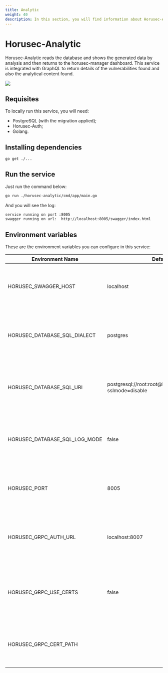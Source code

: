 ```yaml
---
title: Analytic
weight: 40
description: In this section, you will find information about Horusec-Analytic service.
---
```


# Horusec-Analytic
Horusec-Analytic reads the database and shows the generated data by analysis and then returns to the horusec-manager dashboard. 
This service is integrated with GraphQL to return details of the vulnerabilities found and also the analytical content found. 

![](/docs/ptbr/web/services/analytic/0-arquitecture.jpg)

## **Requisites**
To locally run this service, you will need:
* PostgreSQL (with the migration applied);
* Horusec-Auth;
* Golang.

## **Installing dependencies**
```bash
go get ./...
```

## **Run the service**
Just run the command below: 

```bash
go run ./horusec-analytic/cmd/app/main.go
```

And you will see the log:
```bash
service running on port :8005
swagger running on url:  http://localhost:8005/swagger/index.html
```

## **Environment variables**
These are the environment variables you can configure in this service:

| Environment Name                 | Default Value                                                    | Description                                                  |
|----------------------------------|------------------------------------------------------------------|--------------------------------------------------------------|
| HORUSEC_SWAGGER_HOST             | localhost                                                        | This environment variable gets which swagger host will be available.| 
| HORUSEC_DATABASE_SQL_DIALECT     | postgres                                                         | This environment variable gets the dialect to connet POSTGRES database. |
| HORUSEC_DATABASE_SQL_URI         | postgresql://root:root@localhost:5432/horusec_db?sslmode=disable | This environment variable gets the URI to connect to POSTGRES database. |
| HORUSEC_DATABASE_SQL_LOG_MODE    | false                                                            | This environment variable gets the value to enable POSTGREs logs. |
| HORUSEC_PORT                     | 8005                                                             | This environment variable gets the port the service will start. |
| HORUSEC_GRPC_AUTH_URL            | localhost:8007                                                   | This environment variable gets the horusec-auth connection with GRCP. |
| HORUSEC_GRPC_USE_CERTS           | false                                                            | This environment variable gets if the GRCP certificate use is enabled or not. |
| HORUSEC_GRPC_CERT_PATH           |                                                                  |  This environment variable gets the GRCP certificate path. | 